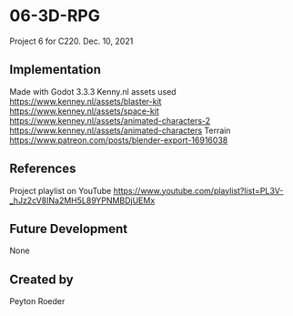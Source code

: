 # 06-3D-RPG
Project 6 for C220. Dec. 10, 2021

## Implementation
Made with Godot 3.3.3
Kenny.nl assets used
https://www.kenney.nl/assets/blaster-kit
https://www.kenney.nl/assets/space-kit
https://www.kenney.nl/assets/animated-characters-2
https://www.kenney.nl/assets/animated-characters
Terrain
https://www.patreon.com/posts/blender-export-16916038


## References
Project playlist on YouTube https://www.youtube.com/playlist?list=PL3V-_hJz2cV8INa2MH5L89YPNMBDjUEMx
## Future Development
None
## Created by
Peyton Roeder
